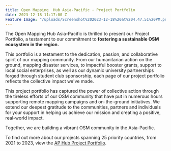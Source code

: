 ```yaml
---
title: Open Mapping  Hub Asia-Pacific - Project Portfolio
date: 2023-12-18 11:17:00 Z
Feature Image: "/uploads/Screenshot%202023-12-18%20at%204.47.51%20PM.png"
---
```


The Open Mapping Hub Asia-Pacific is thrilled to present our Project Portfolio, a testament to our commitment to **fostering a sustainable OSM ecosystem in the region.**

This portfolio is a testament to the dedication, passion, and collaborative spirit of our mapping community. From our humanitarian action on the ground, mapping disaster services, to impactful booster grants, support to local social enterprises, as well as our dynamic university partnerships forged through student club sponsorship, each page of our project portfolio reflects the collective impact we've made.

This project portfolio has captured the power of collective action through the tireless efforts of our OSM community that have put in numerous hours supporting remote mapping campaigns and on-the-ground initiatives. We extend our deepest gratitude to the communities, partners and individuals for your support in helping us achieve our mission and creating a positive, real-world impact.

Together, we are building a vibrant OSM community in the Asia-Pacific.

To find out more about our projects spanning 25 priority countries, from 2021 to 2023, view the [AP Hub Project Portfolio](https://drive.google.com/file/d/10WKfHP-eSyEqjLc8ur_zQuhr6N-xVMnL/view?mc_cid=a8ae0258f9&mc_eid=b0e355b805).



